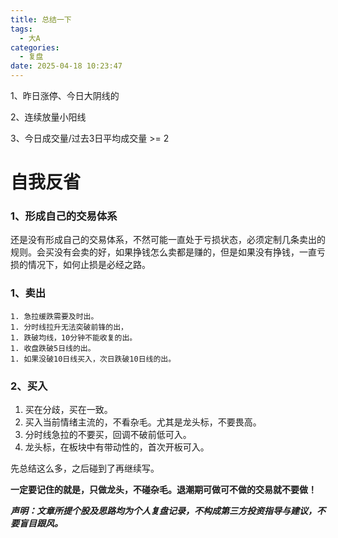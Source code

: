 ```yaml
---
title: 总结一下
tags:
  - 大A
categories:
  - 复盘
date: 2025-04-18 10:23:47
---
```




1、昨日涨停、今日大阴线的

2、连续放量小阳线

3、今日成交量/过去3日平均成交量 >= 2



# 自我反省

### 1、形成自己的交易体系

还是没有形成自己的交易体系，不然可能一直处于亏损状态，必须定制几条卖出的规则。会买没有会卖的好，如果挣钱怎么卖都是赚的，但是如果没有挣钱，一直亏损的情况下，如何止损是必经之路。

### 1、卖出

	1. 急拉缓跌需要及时出。
	1. 分时线拉升无法突破前锋的出，
	1. 跌破均线，10分钟不能收复的出。
	1. 收盘跌破5日线的出。
	1. 如果没破10日线买入，次日跌破10日线的出。

### 2、买入

1. 买在分歧，买在一致。
2. 买入当前情绪主流的，不看杂毛。尤其是龙头标，不要畏高。
3. 分时线急拉的不要买，回调不破前低可入。
4. 龙头标，在板块中有带动性的，首次开板可入。



先总结这么多，之后碰到了再继续写。



**一定要记住的就是，只做龙头，不碰杂毛。退潮期可做可不做的交易就不要做！**



***声明：文章所提个股及思路均为个人复盘记录，不构成第三方投资指导与建议，不要盲目跟风。***
